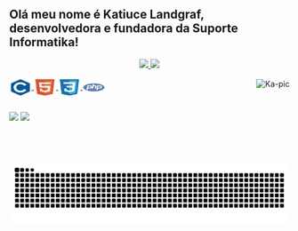 ## Olá meu nome é Katiuce Landgraf, desenvolvedora e fundadora da Suporte Informatika!
<div align="center">
  <a href="https://github.com/kalandgraf">
<img height="160em" style="border: none !important;" src="https://github-readme-stats.vercel.app/api?username=kalandgraf&show_icons=true&theme=github_dark&include_all_commits=true&count_private=true" />
  <img height="160em" src="https://github-readme-stats.vercel.app/api/top-langs/?username=kalandgraf&layout=compact&langs_count=7&theme=github_dark"/>
</div>
<div style="display: inline_block"><br>
  <img align="center" alt="Ka-C" height="30" width="40" src="https://raw.githubusercontent.com/devicons/devicon/master/icons/c/c-plain.svg">
  <img align="center" alt="Ka-HTML" height="30" width="40" src="https://raw.githubusercontent.com/devicons/devicon/master/icons/html5/html5-original.svg">
  <img align="center" alt="Ka-CSS" height="30" width="40" src="https://raw.githubusercontent.com/devicons/devicon/master/icons/css3/css3-original.svg">
  <img align="center" alt="Ka-PHP" height="30" width="40" src="https://raw.githubusercontent.com/devicons/devicon/master/icons/php/php-plain.svg">
  <img align="right" alt="Ka-pic" height="150" src="https://avatars.githubusercontent.com/u/53181891?v=4">
</div>
  
  ##
 
<div> 
  <a href="https://instagram.com/ka_landgraf" target="_blank"><img src="https://img.shields.io/badge/-Instagram-%13E4405F?style=for-the-badge&logo=instagram&logoColor=white&color=4586ff" target="_blank"></a>
  <a href = "mailto:kalandgraf@gmail.com"><img src="https://img.shields.io/badge/-Gmail-%23333?style=for-the-badge&logo=gmail&logoColor=white" target="_blank"></a>
 
  ![Snake animation](https://github.com/kalandgraf/kalandgraf/blob/output/github-contribution-grid-snake.svg)
 
</div>
